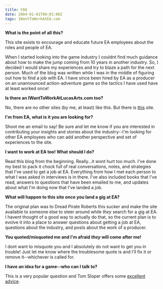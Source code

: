 ```yaml
---
title: FAQ
date: 2004-01-01T00:01:00Z
tags: IWantToWorkAtEA.com
---
```

**What is the point of all this?**

This site exists to encourage and educate future EA employees about the roles and people of EA.

When I started looking into the game industry I couldnt find much guidance about how to make the jump coming from 10 years in another industry. So, I decided I would share my experiences and try to blaze a path for the next person. Much of the blog was written while I was in the middle of figuring out how to find a job with EA. I have since been hired by EA as a producer on an unannounced action-adventure game so the tactics I have used have at least worked once!

**Is there an IWantToWorkAtLucasArts.com too?**

No, there are no other sites (by me, at least) like this. But there is [this][1] site.

**I'm from EA, what is it you are looking for?**

Shoot me an email to say! Be sure and let me know if you are interested in contributing your insights and stories about the industry--I'm looking for other EA employees who can add another perspective and set of experiences to the site.

**I want to work at EA too! What should I do?**

Read this blog from the beginning. Really...it wont hurt too much. I've done my best to pack it chock full of real conversations, notes, and strategies that I've used to get a job at EA. Everything from how I met each person to what I was asked in interviews is in there. I've also included books that I've read, answers to questions that have been emailed to me, and updates about what I'm doing now that I've landed a job.

**What will happen to this site once you land a gig at EA?**

The original plan was to Dread Pirate Roberts this sucker and make the site available to someone else to steer around while *they* search for a gig at EA. I havent thought of a good way to actually do that, so the current plan is to evolve it into a place to answer questions about getting a job at EA, questions about the industry, and posts about the work of a producer.

**You quoted/misquoted me and I'm afraid *they* will come after me!**

I dont want to misquote you and I absolutely do not want to get you in trouble! Just let me know where the troublesome quote is and I'll fix it or remove it--whichever is called for.

**I have an idea for a game--who can I talk to?**

This is a very popular question and Tom Sloper offers some [excellent advice][2].

 [1]: http://www.iwanttoworkforgoogle.com/home.html
 [2]: http://www.discovergames.com/how2sell.htm

